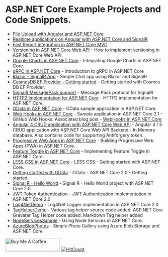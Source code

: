 # ASP.NET Core Example Projects and Code Snippets.
* [File Upload with Angular and ASP.NET Core](https://github.com/anuraj/AspNetCoreSamples/tree/master/AngularFileUploadDemo)
* [Realtime applications on Angular with ASP.NET Core and SignalR](https://github.com/anuraj/AspNetCoreSamples/tree/master/AngularSignalRDemo)
* [Fast Report integration in ASP.NET Core MVC](https://github.com/anuraj/AspNetCoreSamples/tree/master/FastReportDemo)
* [Versioning in ASP.NET Core Web API](https://github.com/anuraj/AspNetCoreSamples/tree/master/WebApiApp) - How to implement versioning in ASP.NET Core Web API.
* [Google Charts in ASP.NET Core](https://github.com/anuraj/AspNetCoreSamples/tree/master/Pizza-Demo) - Integrating Google Charts in ASP.NET Core.
* [gRPC in ASP.NET Core](https://github.com/anuraj/AspNetCoreSamples/tree/master/GRPCDemoApp) - Introduction to gRPC in ASP.NET Core
* [Blazor - SignalR App](https://github.com/anuraj/AspNetCoreSamples/tree/master/BlazorChat) - Simple Chat app using Blazor and SignalR
* [CosmosDB EF Provider - Getting started](https://github.com/anuraj/AspNetCoreSamples/tree/master/HelloCosmosDb) - Getting started with Cosmos DB EF Provider.
* [SignalR MessagePack support](https://github.com/anuraj/AspNetCoreSamples/tree/master/SignalRMessagePackDemo) - Message Pack protocol for SignalR
* [HTTP2 Implementation for ASP.NET Core](https://github.com/anuraj/AspNetCoreSamples/tree/master/Http2Sample) - HTTP2 implementation for ASP.NET Core
* [OData in ASP.NET Core](https://github.com/anuraj/AspNetCoreSamples/tree/master/SampleODataApp) - OData sample application in ASP.NET Core.
* [Web Hooks in ASP.NET Core](https://github.com/anuraj/AspNetCoreSamples/tree/master/WebHooksDemo) - Sample application in ASP.NET Core 2.1 - GitHub Web Hooks. Associated blog post - [WebHooks in ASP.NET Core
](https://dotnetthoughts.net/webhooks-in-aspnet-core/)
* [Angular 4 CRUD application with ASP.NET Core Web API](https://github.com/anuraj/AspNetCoreSamples/tree/master/BooksApi) - Angular 4 / 5 CRUD application with ASP.NET Core Web API Backend - In Memory database. Also contains code for supporting Antiforgery token.
* [Progressive Web Apps in ASP.NET Core](https://github.com/anuraj/AspNetCoreSamples/tree/master/HelloPWA) - Building Progressive Web Apps (PWA) in ASP.NET Core.
* [Feature Toggle in ASP.NET Core](https://github.com/anuraj/AspNetCoreSamples/tree/master/FeatureToggle) - Implementing Feature Toggle in ASP.NET Core.
* [LESS CSS in ASP.NET Core](https://github.com/anuraj/AspNetCoreSamples/tree/master/StyleDemo) - LESS CSS - Getting started with ASP.NET Core.
* [Getting started with OData](https://github.com/anuraj/AspNetCoreSamples/tree/master/SampleODataApp) - OData - ASP.NET Core 2.0 - Getting started.
* [Signal R - Hello World](https://github.com/anuraj/AspNetCoreSamples/tree/master/HelloSignalR) - Signal R - Hello World project with ASP.NET Core 2.0
* [JWT Token Authentication](https://github.com/anuraj/AspNetCoreSamples/tree/master/WebApiAuthDemo) - JWT Authentication  implementation in ASP.NET Core 2.0
* [Log4NetDemo](https://github.com/anuraj/AspNetCoreSamples/tree/master/Log4NetDemo) - Log4Net Logger implementation in ASP.NET Core 2.0
* [TagHelperDemo](https://github.com/anuraj/AspNetCoreSamples/tree/master/TagHelperDemo) - Various tag helper source code added. ASP.NET Core Gravatar Tag Helper code added. Markdown Tag helper added
* [NodeServicesSample](https://github.com/anuraj/AspNetCoreSamples/tree/master/NodeServicesSample) - Using Node Services in ASP.NET Core.
* [AzureBlobPhotos](https://github.com/anuraj/AspNetCoreSamples/tree/master/AzureBlobPhotos) - Simple Photo Gallery using Azure Blob Storage and ASP.NET Core

<a href="https://www.buymeacoffee.com/dotnetthoughts" target="_blank"><img src="https://www.buymeacoffee.com/assets/img/custom_images/orange_img.png" alt="Buy Me A Coffee" style="height: 41px !important;width: 174px !important;box-shadow: 0px 3px 2px 0px rgba(190, 190, 190, 0.5) !important;-webkit-box-shadow: 0px 3px 2px 0px rgba(190, 190, 190, 0.5) !important;" ></a> [![HitCount](http://hits.dwyl.com/anuraj/AspNetCoreSamples.svg)](http://hits.dwyl.com/anuraj/AspNetCoreSamples)
